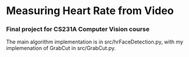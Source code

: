 # Measuring Heart Rate from Video
### Final project for CS231A Computer Vision course

The main algorithm implementation is in src/hrFaceDetection.py, with my implemenation of GrabCut in src/GrabCut.py.


